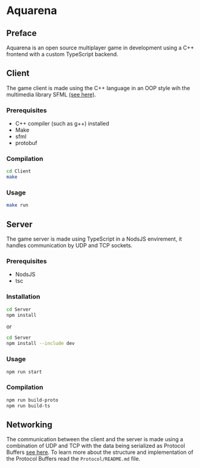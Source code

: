 # Aquarena

## Preface
Aquarena is an open source multiplayer game in development using a C++ frontend with a custom TypeScript backend.

## Client
The game client is made using the C++ language in an OOP style wih the multimedia library SFML [(see here)](https://sfml-dev.org).

### Prerequisites
- C++ compiler (such as g++) installed
- Make
- sfml
- protobuf

### Compilation
```bash
cd Client
make
```
### Usage
```bash
make run
```
## Server
The game server is made using TypeScript in a NodsJS envirement, it handles communication by UDP and TCP sockets.

### Prerequisites
- NodsJS
- tsc

### Installation
```bash
cd Server
npm install
```
or
```bash
cd Server
npm install --include dev
```

### Usage
```bash
npm run start
```

### Compilation
```bash
npm run build-proto
npm run build-ts
```

## Networking
The communication between the client and the server is made using a combination of UDP and TCP with the data being serialized as Protocol Buffers [see here](https://protobuf.dev/). To learn more about the structure and implementation of the Protocol Buffers read the `Protocol/README.md` file.
